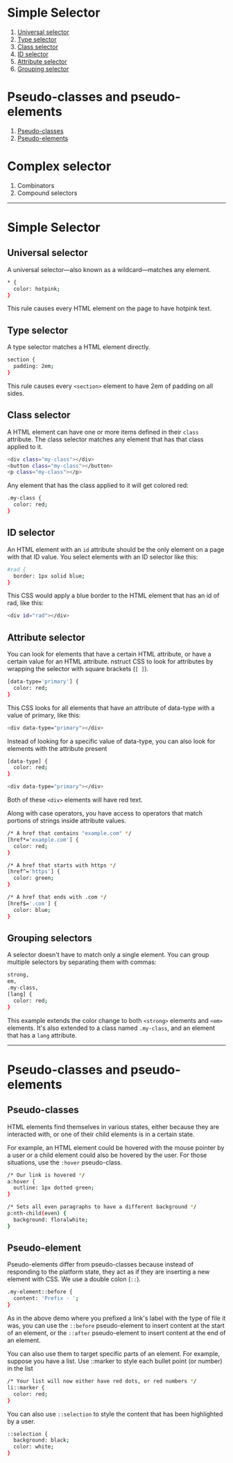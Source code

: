 # Simple Selector

1. [Universal selector](https://github.com/CuongDuong2710/learning-html-css-javascript/blob/master/README.md#simple-selector-1)
2. [Type selector](https://github.com/CuongDuong2710/learning-html-css-javascript/blob/master/README.md#type-selector)
3. [Class selector](https://github.com/CuongDuong2710/learning-html-css-javascript/blob/master/README.md#class-selector)
4. [ID selector](https://github.com/CuongDuong2710/learning-html-css-javascript/blob/master/README.md#id-selector)
5. [Attribute selector](https://github.com/CuongDuong2710/learning-html-css-javascript/blob/master/README.md#attribute-selector)
6. [Grouping selector](https://github.com/CuongDuong2710/learning-html-css-javascript/blob/master/README.md#grouping-selector)

# Pseudo-classes and pseudo-elements

1. [Pseudo-classes](https://github.com/CuongDuong2710/learning-html-css-javascript#pseudo-classes)
2. [Pseudo-elements](https://github.com/CuongDuong2710/learning-html-css-javascript#pseudo-element)

# Complex selector

1. Combinators
2. Compound selectors

---

# Simple Selector

## Universal selector

A universal selector—also known as a wildcard—matches any element.

```sh
* {
  color: hotpink;
}
```

This rule causes every HTML element on the page to have hotpink text.

## Type selector

A type selector matches a HTML element directly.

```sh
section {
  padding: 2em;
}
```

This rule causes every `<section>` element to have 2em of padding on all sides.

## Class selector

A HTML element can have one or more items defined in their `class` attribute. The class selector matches any element that has that class applied to it.

```sh
<div class="my-class"></div>
<button class="my-class"></button>
<p class="my-class"></p>
```

Any element that has the class applied to it will get colored red:

```sh
.my-class {
  color: red;
}
```

## ID selector

An HTML element with an `id` attribute should be the only element on a page with that ID value. You select elements with an ID selector like this:

```sh
#rad {
  border: 1px solid blue;
}
```

This CSS would apply a blue border to the HTML element that has an id of rad, like this:

```sh
<div id="rad"></div>
```

## Attribute selector

You can look for elements that have a certain HTML attribute, or have a certain value for an HTML attribute. nstruct CSS to look for attributes by wrapping the selector with square brackets (`[ ]`).

```sh
[data-type='primary'] {
  color: red;
}
```

This CSS looks for all elements that have an attribute of data-type with a value of primary, like this:

```sh
<div data-type="primary"></div>
```

Instead of looking for a specific value of data-type, you can also look for elements with the attribute present

```sh
[data-type] {
  color: red;
}
```

```sh
<div data-type="primary"></div>
```

Both of these `<div>` elements will have red text.


<div data-type="secondary"></div>

Along with case operators, you have access to operators that match portions of strings inside attribute values.

```sh
/* A href that contains "example.com" */
[href*='example.com'] {
  color: red;
}

/* A href that starts with https */
[href^='https'] {
  color: green;
}

/* A href that ends with .com */
[href$='.com'] {
  color: blue;
}
```

## Grouping selectors

A selector doesn't have to match only a single element. You can group multiple selectors by separating them with commas:

```sh
strong,
em,
.my-class,
[lang] {
  color: red;
}
```

This example extends the color change to both `<strong>` elements and `<em>` elements. It's also extended to a class named `.my-class`, and an element that has a `lang` attribute.

---

# Pseudo-classes and pseudo-elements

## Pseudo-classes

HTML elements find themselves in various states, either because they are interacted with, or one of their child elements is in a certain state.

For example, an HTML element could be hovered with the mouse pointer by a user or a child element could also be hovered by the user. For those situations, use the `:hover` pseudo-class.

```sh
/* Our link is hovered */
a:hover {
  outline: 1px dotted green;
}

/* Sets all even paragraphs to have a different background */
p:nth-child(even) {
  background: floralwhite;
}
```

## Pseudo-element

Pseudo-elements differ from pseudo-classes because instead of responding to the platform state, they act as if they are inserting a new element with CSS.
We use a double colon (`::`).

```sh
.my-element::before {
  content: 'Prefix - ';
}
```

As in the above demo where you prefixed a link's label with the type of file it was, you can use the `::before` pseudo-element to insert content at the start of an element, or the `::after` pseudo-element to insert content at the end of an element.

You can also use them to target specific parts of an element. For example, suppose you have a list. Use ::marker to style each bullet point (or number) in the list

```sh
/* Your list will now either have red dots, or red numbers */
li::marker {
  color: red;
}
```

You can also use `::selection` to style the content that has been highlighted by a user.

```sh
::selection {
  background: black;
  color: white;
}
```



